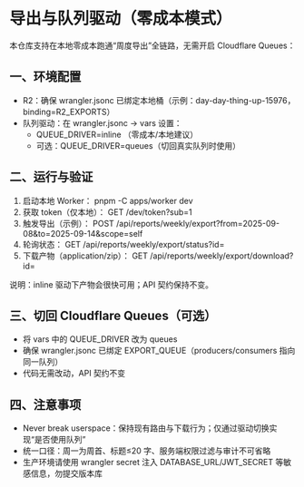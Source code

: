 # 导出与队列驱动（零成本模式）

本仓库支持在本地零成本跑通“周度导出”全链路，无需开启 Cloudflare Queues：

## 一、环境配置
- R2：确保 wrangler.jsonc 已绑定本地桶（示例：day-day-thing-up-15976，binding=R2_EXPORTS）
- 队列驱动：在 wrangler.jsonc → vars 设置：
  - QUEUE_DRIVER=inline  （零成本/本地建议）
  - 可选：QUEUE_DRIVER=queues（切回真实队列时使用）

## 二、运行与验证
1) 启动本地 Worker：
   pnpm -C apps/worker dev
2) 获取 token（仅本地）：
   GET /dev/token?sub=1
3) 触发导出（示例）：
   POST /api/reports/weekly/export?from=2025-09-08&to=2025-09-14&scope=self
4) 轮询状态：
   GET  /api/reports/weekly/export/status?id=<jobId>
5) 下载产物（application/zip）：
   GET  /api/reports/weekly/export/download?id=<jobId>

说明：inline 驱动下产物会很快可用；API 契约保持不变。

## 三、切回 Cloudflare Queues（可选）
- 将 vars 中的 QUEUE_DRIVER 改为 queues
- 确保 wrangler.jsonc 已绑定 EXPORT_QUEUE（producers/consumers 指向同一队列）
- 代码无需改动，API 契约不变

## 四、注意事项
- Never break userspace：保持现有路由与下载行为；仅通过驱动切换实现“是否使用队列”
- 统一口径：周一为周首、标题≤20 字、服务端权限过滤与审计不可省略
- 生产环境请使用 wrangler secret 注入 DATABASE_URL/JWT_SECRET 等敏感信息，勿提交版本库

